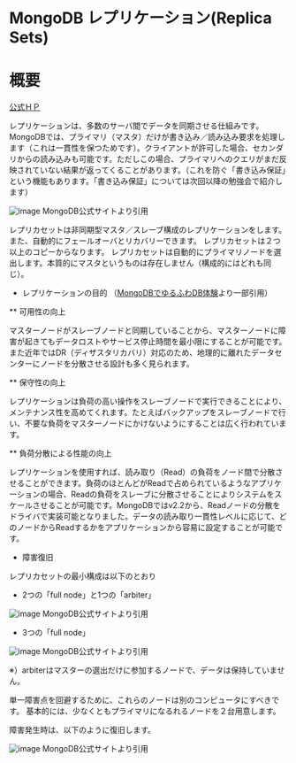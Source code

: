 MongoDB レプリケーション(Replica Sets)
=================

概要
=================

[公式ＨＰ](http://docs.mongodb.org/manual/core/replication-introduction/)

レプリケーションは、多数のサーバ間でデータを同期させる仕組みです。
MongoDBでは、プライマリ（マスタ）だけが書き込み／読み込み要求を処理します（これは一貫性を保つためです）。クライアントが許可した場合、セカンダリからの読み込みも可能です。ただしこの場合、プライマリへのクエリがまだ反映されていない結果が返ってくることがあります。（これを防ぐ「書き込み保証」という機能もあります。「書き込み保証」については次回以降の勉強会で紹介します）

![image](http://docs.mongodb.org/manual/_images/replica-set-read-write-operations-primary.png)
MongoDB公式サイトより引用

レプリカセットは非同期型マスタ／スレーブ構成のレプリケーションをします。また、自動的にフェールオーバとリカバリーできます。
レプリカセットは２つ以上のコピーからなります。
レプリカセットは自動的にプライマリノードを選出します。本質的にマスタというものは存在しません（構成的にはどれも同じ）。


* レプリケーションの目的
（[MongoDBでゆるふわDB体験](http://gihyo.jp/dev/serial/01/mongodb/0004)より一部引用）

** 可用性の向上

マスターノードがスレーブノードと同期していることから、マスターノードに障害が起きてもデータロストやサービス停止時間を最小限にすることが可能です。また近年ではDR（ディザスタリカバリ）対応のため、地理的に離れたデータセンターにノードを分散させる設計も多く見られます。

** 保守性の向上

レプリケーションは負荷の高い操作をスレーブノードで実行できることにより、メンテナンス性を高めてくれます。たとえばバックアップをスレーブノードで行い、不要な負荷をマスターノードにかけないようにすることは広く行われています。

** 負荷分散による性能の向上

レプリケーションを使用すれば、読み取り（Read）の負荷をノード間で分散させることができます。負荷のほとんどがReadで占められているようなアプリケーションの場合、Readの負荷をスレーブに分散させることによりシステムをスケールさせることが可能です。MongoDBではv2.2から、Readノードの分散をドライバで実装可能となりました。データの読み取り一貫性レベルに応じて、どのノードからReadするかをアプリケーションから容易に設定することが可能です。




* 障害復旧

レプリカセットの最小構成は以下のとおり

* 2つの「full node」と1つの「arbiter」

![image](http://docs.mongodb.org/manual/_images/replica-set-primary-with-secondary-and-arbiter.png)
MongoDB公式サイトより引用

* 3つの「full node」

![image](http://docs.mongodb.org/manual/_images/replica-set-primary-with-two-secondaries.png)
MongoDB公式サイトより引用

※）arbiterはマスターの選出だけに参加するノードで、データは保持していません。

単一障害点を回避するために、これらのノードは別のコンピュータにすべきです。
基本的には、少なくともプライマリになるれるノードを２台用意します。

障害発生時は、以下のように復旧します。

![image](http://docs.mongodb.org/manual/_images/replica-set-trigger-election.png)
MongoDB公式サイトより引用

